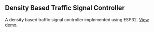 ## Density Based Traffic Signal Controller
A density based traffic signal controller implemented using ESP32.
[View demo](https://youtube.com/shorts/NaxEfUbFP2k?feature=share).